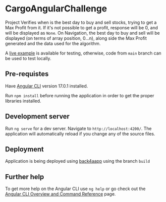 # CargoAngularChallenge

Project Verifies when is the best day to buy and sell stocks, trying to get a Max Profit from it. If it's not possible to get a profit, response will be 0, and will be displayed as `None`. On Navigation, the best day to buy and sell will be displayed (on terms of array position, 0...n), along side the Max Profit generated and the data used for the algorithm.

A [live example](https://cargoangularchallenge-dljtejuq.b4a.run/) is available for testing, otherwise, code from `main` branch can be used to test locally.

## Pre-requistes

Have [Angular CLI](https://github.com/angular/angular-cli) version 17.0.1 installed.

Run `npm install` before running the application in order to get the proper libraries installed.

## Development server

Run `ng serve` for a dev server. Navigate to `http://localhost:4200/`. The application will automatically reload if you change any of the source files.


## Deployment

Application is being deployed using [back4aapp](https://www.back4app.com/) using the branch `build`

## Further help

To get more help on the Angular CLI use `ng help` or go check out the [Angular CLI Overview and Command Reference](https://angular.io/cli) page.

